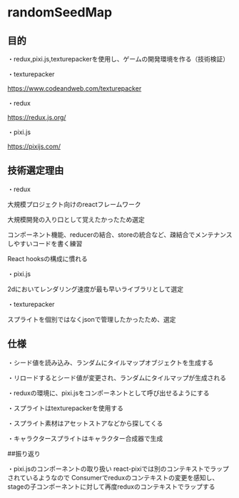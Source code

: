 # randomSeedMap

## 目的
・redux,pixi.js,texturepackerを使用し、ゲームの開発環境を作る（技術検証）

・texturepacker

https://www.codeandweb.com/texturepacker

・redux

https://redux.js.org/

・pixi.js

https://pixijs.com/

## 技術選定理由
・redux

大規模プロジェクト向けのreactフレームワーク

大規模開発の入り口として覚えたかったため選定

コンポーネント機能、reducerの結合、storeの統合など、疎結合でメンテナンスしやすいコードを書く練習

React hooksの構成に慣れる

・pixi.js

2dにおいてレンダリング速度が最も早いライブラリとして選定

・texturepacker

スプライトを個別ではなくjsonで管理したかったため、選定

## 仕様

・シード値を読み込み、ランダムにタイルマップオブジェクトを生成する

・リロードするとシード値が変更され、ランダムにタイルマップが生成される

・reduxの環境に、pixi.jsをコンポーネントとして呼び出せるようにする

・スプライトはtexturepackerを使用する

・スプライト素材はアセットストアなどから探してくる

・キャラクタースプライトはキャラクター合成器で生成

##振り返り

・pixi.jsのコンポーネントの取り扱い
react-pixiでは別のコンテキストでラップされているようなので
Consumerでreduxのコンテキストの変更を感知し、stageの子コンポーネントに対して再度reduxのコンテキストでラップする
